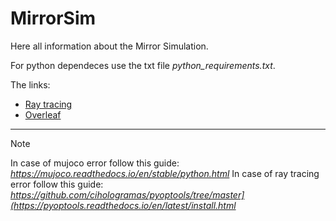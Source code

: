 # MirrorSim

Here all information about the Mirror Simulation. 

For python dependeces use the txt file *python_requirements.txt*.

The links:
* [Ray tracing](https://github.com/cihologramas/pyoptools/tree/master)
* [Overleaf](https://www.overleaf.com/read/wbdxhnhfgygz#2b77a3)

___________________________________________________________

> [!NOTE]
> In case of mujoco error follow this guide: 
  *https://mujoco.readthedocs.io/en/stable/python.html*
> In case of ray tracing error follow this guide:
  *https://github.com/cihologramas/pyoptools/tree/master](https://pyoptools.readthedocs.io/en/latest/install.html*
